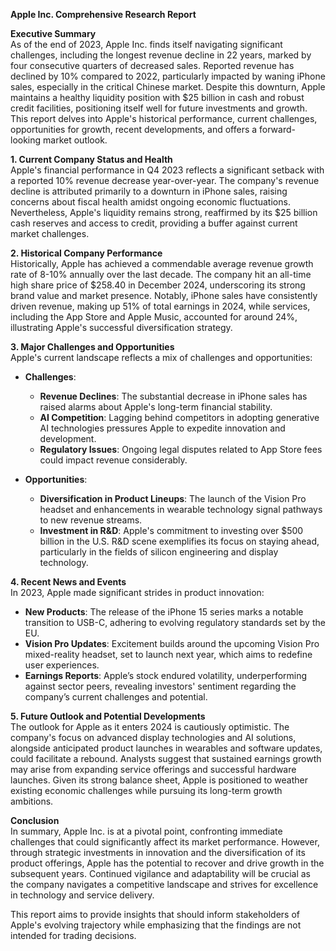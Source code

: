 **Apple Inc. Comprehensive Research Report**

**Executive Summary**  
As of the end of 2023, Apple Inc. finds itself navigating significant challenges, including the longest revenue decline in 22 years, marked by four consecutive quarters of decreased sales. Reported revenue has declined by 10% compared to 2022, particularly impacted by waning iPhone sales, especially in the critical Chinese market. Despite this downturn, Apple maintains a healthy liquidity position with $25 billion in cash and robust credit facilities, positioning itself well for future investments and growth. This report delves into Apple's historical performance, current challenges, opportunities for growth, recent developments, and offers a forward-looking market outlook.

**1. Current Company Status and Health**  
Apple's financial performance in Q4 2023 reflects a significant setback with a reported 10% revenue decrease year-over-year. The company's revenue decline is attributed primarily to a downturn in iPhone sales, raising concerns about fiscal health amidst ongoing economic fluctuations. Nevertheless, Apple's liquidity remains strong, reaffirmed by its $25 billion cash reserves and access to credit, providing a buffer against current market challenges.

**2. Historical Company Performance**  
Historically, Apple has achieved a commendable average revenue growth rate of 8-10% annually over the last decade. The company hit an all-time high share price of $258.40 in December 2024, underscoring its strong brand value and market presence. Notably, iPhone sales have consistently driven revenue, making up 51% of total earnings in 2024, while services, including the App Store and Apple Music, accounted for around 24%, illustrating Apple's successful diversification strategy.

**3. Major Challenges and Opportunities**  
Apple's current landscape reflects a mix of challenges and opportunities:  
- **Challenges**:
  - **Revenue Declines**: The substantial decrease in iPhone sales has raised alarms about Apple's long-term financial stability.
  - **AI Competition**: Lagging behind competitors in adopting generative AI technologies pressures Apple to expedite innovation and development.
  - **Regulatory Issues**: Ongoing legal disputes related to App Store fees could impact revenue considerably.

- **Opportunities**:
  - **Diversification in Product Lineups**: The launch of the Vision Pro headset and enhancements in wearable technology signal pathways to new revenue streams.
  - **Investment in R&D**: Apple's commitment to investing over $500 billion in the U.S. R&D scene exemplifies its focus on staying ahead, particularly in the fields of silicon engineering and display technology.

**4. Recent News and Events**  
In 2023, Apple made significant strides in product innovation:  
- **New Products**: The release of the iPhone 15 series marks a notable transition to USB-C, adhering to evolving regulatory standards set by the EU.
- **Vision Pro Updates**: Excitement builds around the upcoming Vision Pro mixed-reality headset, set to launch next year, which aims to redefine user experiences.
- **Earnings Reports**: Apple’s stock endured volatility, underperforming against sector peers, revealing investors' sentiment regarding the company’s current challenges and potential.

**5. Future Outlook and Potential Developments**  
The outlook for Apple as it enters 2024 is cautiously optimistic. The company's focus on advanced display technologies and AI solutions, alongside anticipated product launches in wearables and software updates, could facilitate a rebound. Analysts suggest that sustained earnings growth may arise from expanding service offerings and successful hardware launches. Given its strong balance sheet, Apple is positioned to weather existing economic challenges while pursuing its long-term growth ambitions.

**Conclusion**  
In summary, Apple Inc. is at a pivotal point, confronting immediate challenges that could significantly affect its market performance. However, through strategic investments in innovation and the diversification of its product offerings, Apple has the potential to recover and drive growth in the subsequent years. Continued vigilance and adaptability will be crucial as the company navigates a competitive landscape and strives for excellence in technology and service delivery. 

This report aims to provide insights that should inform stakeholders of Apple's evolving trajectory while emphasizing that the findings are not intended for trading decisions.